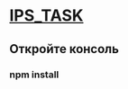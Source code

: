 # [IPS_TASK](https://kodaktor.ru/g/ips_task)
## Откройте консоль
### npm install
<script src="./ips_task"></script>
